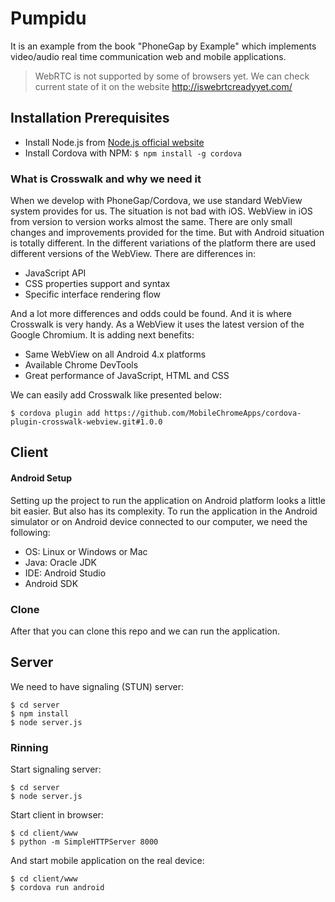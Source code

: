 Pumpidu
=======

It is an example from the book "PhoneGap by Example" which implements video/audio real time communication web and mobile applications.

> WebRTC is not supported by some of browsers yet. We can check current state of it on the website http://iswebrtcreadyyet.com/

## Installation Prerequisites
- Install Node.js from [Node.js official website](http://nodejs.org/)
- Install Cordova with NPM: `$ npm install -g cordova`

### What is Crosswalk and why we need it
When we develop with PhoneGap/Cordova, we use standard WebView system provides for us. The situation is not bad with iOS. WebView in iOS from version to version works almost the same. There are only small changes and improvements provided for the time.
But with Android situation is totally different. In the different variations of the platform there are used different versions of the WebView. There are differences in:
-	JavaScript API
-	CSS properties support and syntax
-	Specific interface rendering flow

And a lot more differences and odds could be found.
And it is where Crosswalk is very handy. As a WebView it uses the latest version of the Google Chromium. It is adding next benefits:
-	Same WebView on all Android 4.x platforms
-	Available Chrome DevTools
-	Great performance of JavaScript, HTML and CSS

We can easily add Crosswalk like presented below:
```
$ cordova plugin add https://github.com/MobileChromeApps/cordova-plugin-crosswalk-webview.git#1.0.0
```

## Client
#### Android Setup
Setting up the project to run the application on Android platform looks a little bit easier. But also has its complexity. To run the application in the Android simulator or on Android device connected to our computer, we need the following:
-	OS: Linux or Windows or Mac
-	Java: Oracle JDK
-	IDE: Android Studio
-	Android SDK

### Clone
After that you can clone this repo and we can run the application.

## Server
We need to have signaling (STUN) server:
```
$ cd server
$ npm install
$ node server.js
```

### Rinning
Start signaling server:
```
$ cd server
$ node server.js
```
Start client in browser:
```
$ cd client/www
$ python -m SimpleHTTPServer 8000
```
And start mobile application on the real device:
```
$ cd client/www
$ cordova run android
```
